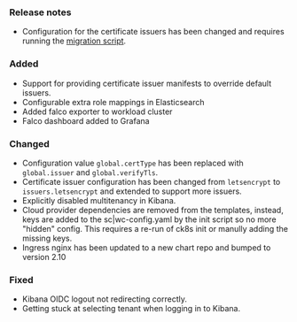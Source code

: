 ### Release notes

- Configuration for the certificate issuers has been changed and requires running the [migration script](migration/v0.6.x-v0.7.x/migrate-issuer-config.sh).

### Added

- Support for providing certificate issuer manifests to override default issuers.
- Configurable extra role mappings in Elasticsearch
- Added falco exporter to workload cluster
- Falco dashboard added to Grafana

### Changed

- Configuration value `global.certType` has been replaced with `global.issuer` and `global.verifyTls`.
- Certificate issuer configuration has been changed from `letsencrypt` to `issuers.letsencrypt` and extended to support more issuers.
- Explicitly disabled multitenancy in Kibana.
- Cloud provider dependencies are removed from the templates, instead, keys are added to the sc|wc-config.yaml by the init script so no more "hidden" config. This requires a re-run of ck8s init or manully adding the missing keys.
- Ingress nginx has been updated to a new chart repo and bumped to version 2.10

### Fixed

- Kibana OIDC logout not redirecting correctly.
- Getting stuck at selecting tenant when logging in to Kibana.
